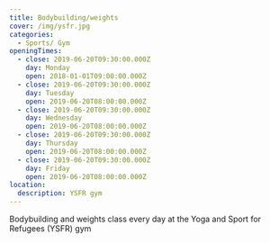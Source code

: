 ```yaml
---
title: Bodybuilding/weights
cover: /img/ysfr.jpg
categories:
  - Sports/ Gym
openingTimes:
  - close: 2019-06-20T09:30:00.000Z
    day: Monday
    open: 2018-01-01T09:00:00.000Z
  - close: 2019-06-20T09:30:00.000Z
    day: Tuesday
    open: 2019-06-20T08:00:00.000Z
  - close: 2019-06-20T09:30:00.000Z
    day: Wednesday
    open: 2019-06-20T08:00:00.000Z
  - close: 2019-06-20T09:30:00.000Z
    day: Thursday
    open: 2019-06-20T08:00:00.000Z
  - close: 2019-06-20T09:30:00.000Z
    day: Friday
    open: 2019-06-20T08:00:00.000Z
location:
  description: YSFR gym
---
```


Bodybuilding and weights class every day at the Yoga and Sport for Refugees (YSFR) gym
